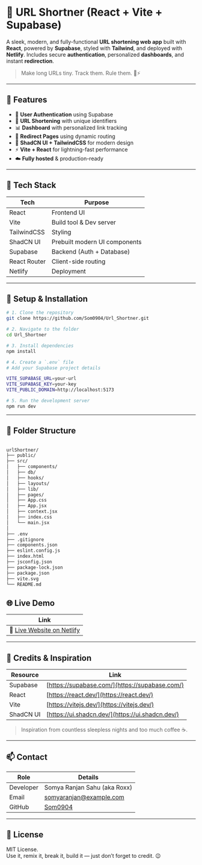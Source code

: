 # 🔗 URL Shortner (React + Vite + Supabase)

A sleek, modern, and fully-functional **URL shortening web app** built with **React**, powered by **Supabase**, styled with **Tailwind**, and deployed with **Netlify**. Includes secure **authentication**, personalized **dashboards**, and instant **redirection**.

> Make long URLs tiny. Track them. Rule them. 💼⚡

---

## 🚀 Features

- 🔐 **User Authentication** using Supabase  
- 🎯 **URL Shortening** with unique identifiers  
- 📊 **Dashboard** with personalized link tracking  
- 🔄 **Redirect Pages** using dynamic routing  
- 🎨 **ShadCN UI + TailwindCSS** for modern design  
- ⚡ **Vite + React** for lightning-fast performance  
- ☁️ **Fully hosted** & production-ready  

---

## 🧱 Tech Stack

| Tech        | Purpose                        |
|-------------|--------------------------------|
| React       | Frontend UI                    |
| Vite        | Build tool & Dev server        |
| TailwindCSS | Styling                       |
| ShadCN UI   | Prebuilt modern UI components  |
| Supabase    | Backend (Auth + Database)      |
| React Router| Client-side routing            |
| Netlify     | Deployment                   |

---

## 🔧 Setup & Installation

```bash
# 1. Clone the repository
git clone https://github.com/Som0904/Url_Shortner.git

# 2. Navigate to the folder
cd Url_Shortner

# 3. Install dependencies
npm install

# 4. Create a `.env` file
# Add your Supabase project details

VITE_SUPABASE_URL=your-url
VITE_SUPABASE_KEY=your-key
VITE_PUBLIC_DOMAIN=http://localhost:5173

# 5. Run the development server
npm run dev
```

---

## 📁 Folder Structure
```bash

urlShortner/
├── public/
├── src/
│   ├── components/
│   ├── db/
│   ├── hooks/
│   ├── layouts/
│   ├── lib/
│   ├── pages/
│   ├── App.css
│   ├── App.jsx
│   ├── context.jsx
│   ├── index.css
│   └── main.jsx
│
├── .env
├── .gitignore
├── components.json
├── eslint.config.js
├── index.html
├── jsconfig.json
├── package-lock.json
├── package.json
├── vite.svg
└── README.md

```

## 🌐 Live Demo

| Link                              |
|----------------------------------|
| 🔗 [Live Website on Netlify](https://url-shortner09.netlify.app)  |

---

## 🧠 Credits & Inspiration

| Resource        | Link                          |
|-----------------|-------------------------------|
| Supabase        | [https://supabase.com/](https://supabase.com/) |
| React           | [https://react.dev/](https://react.dev/)       |
| Vite            | [https://vitejs.dev/](https://vitejs.dev/)     |
| ShadCN UI       | [https://ui.shadcn.dev/](https://ui.shadcn.dev/) |

> Inspiration from countless sleepless nights and too much coffee ☕.

---

## 📫 Contact

| Role       | Details                          |
|------------|----------------------------------|
| Developer  | Somya Ranjan Sahu (aka Roxx)    |
| Email      | somyaranjan@example.com          |
| GitHub     | [Som0904](https://github.com/Som0904) |

---

## 📜 License

MIT License.  
Use it, remix it, break it, build it — just don’t forget to credit. 😉
